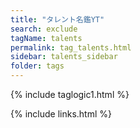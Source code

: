 ```yaml
---
title: "タレント名鑑YT"
search: exclude
tagName: talents
permalink: tag_talents.html
sidebar: talents_sidebar
folder: tags
---
```

{% include taglogic1.html %}

{% include links.html %}





